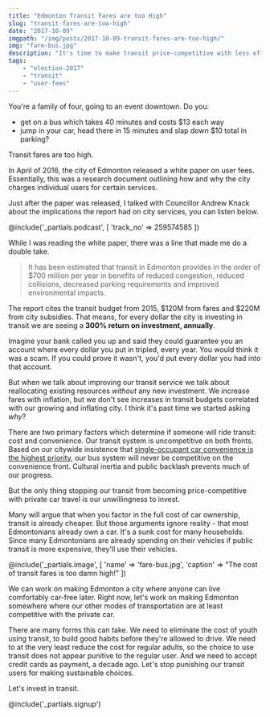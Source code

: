 ```yaml
---
title: "Edmonton Transit Fares are too High"
slug: "transit-fares-are-too-high"
date: "2017-10-09"
imgpath: "/img/posts/2017-10-09-transit-fares-are-too-high/"
img: "fare-bus.jpg"
description: "It's time to make transit price-competitive with less efficient modes of transportation"
tags: 
    - "election-2017"
    - "transit"
    - "user-fees"
---
```


You're a family of four, going to an event downtown. Do you:
* get on a bus which takes 40 minutes and costs $13 each way
* jump in your car, head there in 15 minutes and slap down $10 total in parking?

Transit fares are too high.

In April of 2016, the city of Edmonton released a white paper on user fees. Essentially, this was a research document outlining
how and why the city charges individual users for certain services.

Just after the paper was released, I talked with Councillor Andrew Knack about the implications the report had on city services,
you can listen below.

@include('_partials.podcast', [ 'track_no' => 259574585 ])

While I was reading the white paper, there was a line that made me do a double take.

> It has been estimated that transit in Edmonton provides in the order of $700 million per year in benefits of reduced congestion,
  reduced collisions, decreased parking requirements and improved environmental impacts.

The report cites the transit budget from 2015, $120M from fares and $220M from city subsidies. That means, for every dollar
the city is investing in transit we are seeing a **300% return on investment, annually**.

Imagine your bank called you up and said they could guarantee you an account where every dollar you put in tripled, every year.
You would think it was a scam. If you could prove it wasn't, you'd put every dollar you had into that account.

But when we talk about improving our transit service we talk about reallocating existing resources *without* any new investment.
We increase fares with inflation, but we don't see increases in transit budgets correlated with our growing and inflating city.
I think it's past time we started asking *why*?

There are two primary factors which determine if someone will ride transit: cost and convenience. Our transit system
is uncompetitive on both fronts. Based on our citywide insistence that [single-occupant car convenience is the highest priority](http://edmontonjournal.com/news/local-news/pedestrians-angry-at-decision-to-bring-back-jasper-avenue-right-turn-lane),
our bus system will never be competitive on the convenience front. Cultural inertia and public backlash prevents much of our progress.

But the only thing stopping our transit from becoming price-competitive with private car travel is our unwillingness to invest.

Many will argue that when you factor in the full cost of car ownership, transit is already cheaper. But those arguments ignore
reality - that most Edmontonians already own a car. It's a sunk cost for many households. Since many Edmontonians are already spending
on their vehicles if public transit is more expensive, they'll use their vehicles.

@include('_partials.image', [ 'name' => 'fare-bus.jpg', 'caption' => "The cost of transit fares is too damn high!" ])

We can work on making Edmonton a city where anyone can live comfortably car-free later. Right now, let's work on making Edmonton
somewhere where our other modes of transportation are at least competitive with the private car.

There are many forms this can take. We need to eliminate the cost of youth using transit, to build good habits before they're
allowed to drive. We need to at the very least reduce the cost for regular adults, so the choice to use transit does not
appear punitive to the regular user. And we need to accept credit cards as payment, a decade ago. Let's stop punishing our
transit users for making sustainable choices.

Let's invest in transit.

@include('_partials.signup')
